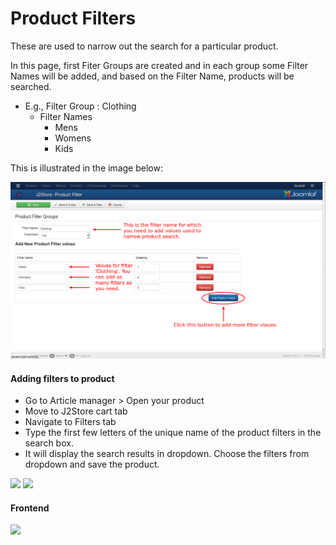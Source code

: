 # Product Filters

These are used to narrow out the search for a particular product.

In this page, first Fiter Groups are created and in each group some Filter Names will be added, and based on the Filter Name, products will be searched.

* E.g., Filter Group : Clothing
    * Filter Names
        * Mens
        * Womens
        * Kids

This is illustrated in the image below:

![Product Filtes Add New](./assets/images/product_filters_add_new.png)

#### Adding filters to product

* Go to Article manager > Open your product
* Move to J2Store cart tab
* Navigate to Filters tab
* Type the first few letters of the unique name of the product filters in the search box.
* It will display the search results in dropdown. Choose the filters from dropdown and save the product.

![](./assets/images/product_filter_01.png)
![](./assets/images/product_filter_02.png)

#### Frontend

![](./assets/images/product_filter_03.png)